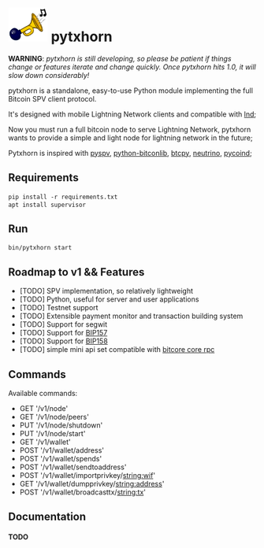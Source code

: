 # <img src="resource/logo.png" width=80 /> pytxhorn

__WARNING__: *pytxhorn is still developing, so please be patient if things change or features iterate and change quickly. Once pytxhorn hits 1.0, it will slow down considerably!*

pytxhorn is a standalone, easy-to-use Python module implementing the full Bitcoin SPV client protocol.

It's designed with mobile Lightning Network clients and compatible with [lnd](https://github.com/lightningnetwork/lnd);

Now you must run a full bitcoin node to serve Lightning Network, pytxhorn wants to provide a simple and light node for lightning network in the future;

Pytxhorn is inspired with [pyspv](https://github.com/sarchar/pyspv), [python-bitconlib](https://github.com/petertodd/python-bitcoinlib), [btcpy](https://github.com/chainside/btcpy), [neutrino](https://github.com/lightninglabs/neutrino), [pycoind](https://github.com/ricmoo/pycoind);

## Requirements

```
pip install -r requirements.txt
apt install supervisor
```

## Run

```
bin/pytxhorn start
```


## Roadmap to v1 && Features

* [TODO] SPV implementation, so relatively lightweight
* [TODO] Python, useful for server and user applications
* [TODO] Testnet support
* [TODO] Extensible payment monitor and transaction building system
* [TODO] Support for segwit
* [TODO] Support for [BIP157](https://github.com/bitcoin/bips/blob/master/bip-0157.mediawiki)
* [TODO] Support for [BIP158](https://github.com/bitcoin/bips/blob/master/bip-0158.mediawiki)
* [TODO] simple mini api set compatible with [bitcore core rpc](https://bitcoincore.org/en/doc/0.18.0/)


## Commands

Available commands:

* GET   '/v1/node'
* GET   '/v1/node/peers'
* PUT   '/v1/node/shutdown'
* PUT   '/v1/node/start'
* GET   '/v1/wallet'
* POST  '/v1/wallet/address'
* POST  '/v1/wallet/spends'
* POST  '/v1/wallet/sendtoaddress'
* POST  '/v1/wallet/importprivkey/<string:wif>'
* GET   '/v1/wallet/dumpprivkey/<string:address>'
* POST  '/v1/wallet/broadcasttx/<string:tx>'

## Documentation

#### TODO
